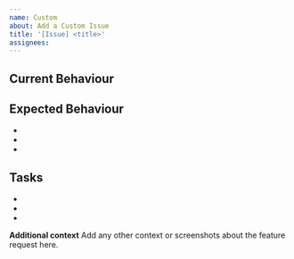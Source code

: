 ```yaml
---
name: Custom
about: Add a Custom Issue
title: '[Issue] <title>'
assignees:
---
```


## Current Behaviour







## Expected Behaviour
-
-
-





## Tasks
-
-
-


**Additional context**
Add any other context or screenshots about the feature request here.

